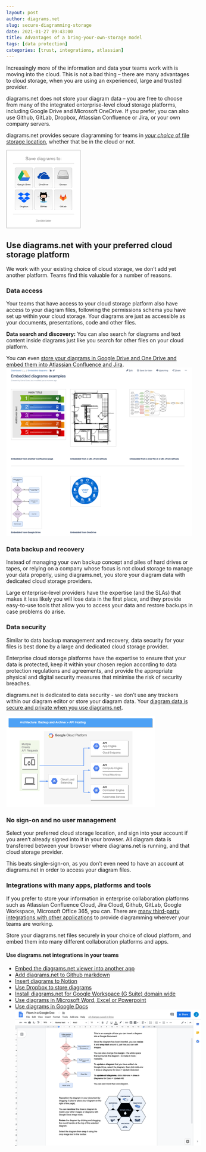 ```yaml
---
layout: post
author: diagrams.net
slug: secure-diagramming-storage
date: 2021-01-27 09:43:00
title: Advantages of a bring-your-own-storage model
tags: [data protection]
categories: [trust, integrations, atlassian]
---
```


Increasingly more of the information and data your teams work with is moving into the cloud. This is not a bad thing – there are many advantages to cloud storage, when you are using an experienced, large and trusted provider. 

diagrams.net does not store your diagram data – you are free to choose from many of the integrated enterprise-level cloud storage platforms, including Google Drive and Microsoft OneDrive. If you prefer, you can also use Github, GitLab, Dropbox, Atlassian Confluence or Jira, or your own company servers.

diagrams.net provides secure diagramming for teams in [_your choice_ of file storage location](/doc/faq/storage-location-select.html), whether that be in the cloud or not.

<img src="/assets/img/blog/storage-locations.png" style="width=100%;max-width:200px;height:auto;" alt="Select the location where you want to save your diagram files">

## Use diagrams.net with your preferred cloud storage platform

We work with your existing choice of cloud storage, we don’t add yet another platform. Teams find this valuable for a number of reasons.

### Data access

Your teams that have access to your cloud storage platform also have access to your diagram files, following the permissions schema you have set up within your cloud storage. Your diagrams are just as accessible as your documents, presentations, code and other files.

**Data search and discovery:** You can also search for diagrams and text content inside diagrams just like you search for other files on your cloud platform. 

You can even [store your diagrams in Google Drive and One Drive and embed them into Atlassian Confluence and Jira](/blog/embed-diagrams-confluence-server.html).
<br /><img src="/assets/img/blog/embed-diagrams-confluence-server.png" style="width=100%;max-width:500px;height:auto;" alt="Embedded diagrams in draw.io for Confluence Data Center and Server">

### Data backup and recovery

Instead of managing your own backup concept and piles of hard drives or tapes, or relying on a company whose focus is not cloud storage to manage your data properly, using diagrams.net, you store your diagram data with dedicated cloud storage providers. 

Large enterprise-level providers have the expertise (and the SLAs) that makes it less likely you will lose data in the first place, and they provide easy-to-use tools that allow you to access your data and restore backups in case problems do arise.

### Data security

Similar to data backup management and recovery, data security for your files is best done by a large and dedicated cloud storage provider. 

Enterprise cloud storage platforms have the expertise to ensure that your data is protected, keep it within your chosen region according to data protection regulations and agreements, and provide the appropriate physical and digital security measures that minimise the risk of security breaches.

diagrams.net is dedicated to data security - we don’t use any trackers within our diagram editor or store your diagram data. Your [diagram data is secure and private when you use diagrams.net](/blog/data-protection.html). 

<img src="/assets/img/blog/architecture-gcp-backup-and-archive.png" style="width=100%;max-width:400px;height:auto;" alt="Large cloud platforms have experience in backup and recovery as well as archival of your files">


### No sign-on and no user management

Select your preferred cloud storage location, and sign into your account if you aren’t already signed into it in your browser. All diagram data is transferred between your browser where diagrams.net is running, and that cloud storage provider. 

This beats single-sign-on, as you don’t even need to have an account at diagrams.net in order to access your diagram files.

### Integrations with many apps, platforms and tools

If you prefer to store your information in enterprise collaboration platforms such as Atlassian Confluence Cloud, Jira Cloud, Github, GitLab, Google Workspace, Microsoft Office 365, you can. There are [many third-party integrations with other applications](/integrations.html) to provide diagramming wherever your teams are working. 

Store your diagrams.net files securely in your choice of cloud platform, and embed them into many different collaboration platforms and apps. 

#### Use diagrams.net integrations in your teams
* [Embed the diagrams.net viewer into another app](/blog/embedding-walkthrough.html)
* [Add diagrams.net to Github markdown](/blog/embed-diagrams-github-markdown.html)
* [Insert diagrams to Notion](/blog/embed-diagrams-notion.html)
* [Use Dropbox to store diagrams](/doc/faq/dropbox-diagrams-store.html)
* [Install diagrams.net for Google Workspace (G Suite) domain wide](/doc/faq/gsuite-addons-domain-wide.html)
* [Use diagrams in Microsoft Word, Excel or Powerpoint](/doc/faq/microsoft-office-diagrams.html)
* [Use diagrams in Google Docs](/blog/diagrams-google-docs.html)
<br /><img src="/assets/img/blog/addon-google-docs-examples.png" style="width=100%;max-width:500px;height:auto;"  alt="It's easy to embed diagrams in Google Docs">